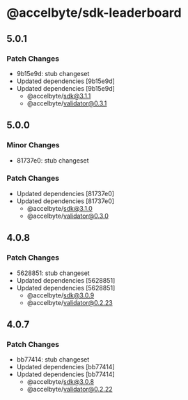 # @accelbyte/sdk-leaderboard

## 5.0.1

### Patch Changes

- 9b15e9d: stub changeset
- Updated dependencies [9b15e9d]
- Updated dependencies [9b15e9d]
  - @accelbyte/sdk@3.1.1
  - @accelbyte/validator@0.3.1

## 5.0.0

### Minor Changes

- 81737e0: stub changeset

### Patch Changes

- Updated dependencies [81737e0]
- Updated dependencies [81737e0]
  - @accelbyte/sdk@3.1.0
  - @accelbyte/validator@0.3.0

## 4.0.8

### Patch Changes

- 5628851: stub changeset
- Updated dependencies [5628851]
- Updated dependencies [5628851]
  - @accelbyte/sdk@3.0.9
  - @accelbyte/validator@0.2.23

## 4.0.7

### Patch Changes

- bb77414: stub changeset
- Updated dependencies [bb77414]
- Updated dependencies [bb77414]
  - @accelbyte/sdk@3.0.8
  - @accelbyte/validator@0.2.22
